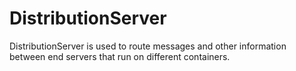 # DistributionServer
DistributionServer is used to route messages and other information between end servers that run on different containers.
